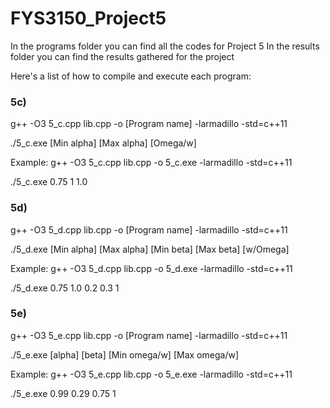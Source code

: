 # FYS3150_Project5

In the programs folder you can find all the codes for Project 5
In the results folder you can find the results gathered for the project


Here's a list of how to compile and execute each program:

### 5c)

g++ -O3 5_c.cpp lib.cpp -o [Program name] -larmadillo -std=c++11

./5_c.exe  [Min alpha] [Max alpha] [Omega/w]

Example:
g++ -O3 5_c.cpp lib.cpp -o 5_c.exe -larmadillo -std=c++11

./5_c.exe 0.75 1 1.0



### 5d) 

g++ -O3 5_d.cpp lib.cpp -o [Program name] -larmadillo -std=c++11

./5_d.exe [Min alpha] [Max alpha] [Min beta] [Max beta] [w/Omega]

Example:
g++ -O3 5_d.cpp lib.cpp -o 5_d.exe -larmadillo -std=c++11

./5_d.exe 0.75 1.0 0.2 0.3 1



### 5e)

g++ -O3 5_e.cpp lib.cpp -o [Program name] -larmadillo -std=c++11

./5_e.exe [alpha] [beta] [Min omega/w] [Max omega/w]

Example:
g++ -O3 5_e.cpp lib.cpp -o 5_e.exe -larmadillo -std=c++11 

./5_e.exe 0.99 0.29 0.75 1
